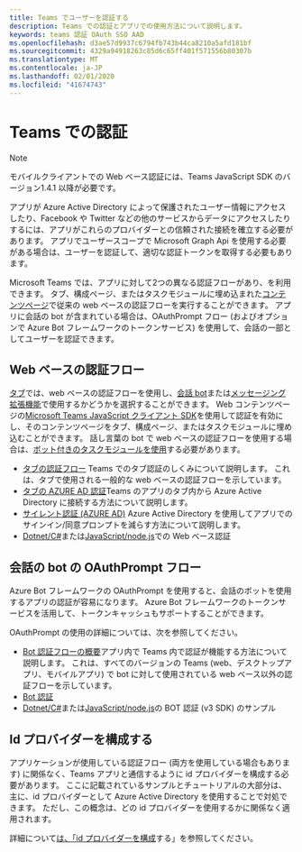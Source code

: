 ```yaml
---
title: Teams でユーザーを認証する
description: Teams での認証とアプリでの使用方法について説明します。
keywords: teams 認証 OAuth SSO AAD
ms.openlocfilehash: d3ae57d9937c6794fb743b44ca8210a5afd181bf
ms.sourcegitcommit: 4329a94918263c85d6c65ff401f571556b80307b
ms.translationtype: MT
ms.contentlocale: ja-JP
ms.lasthandoff: 02/01/2020
ms.locfileid: "41674743"
---
```

# <a name="authentication-in-teams"></a>Teams での認証

> [!Note]
> モバイルクライアントでの Web ベース認証には、Teams JavaScript SDK のバージョン1.4.1 以降が必要です。

アプリが Azure Active Directory によって保護されたユーザー情報にアクセスしたり、Facebook や Twitter などの他のサービスからデータにアクセスしたりするには、アプリがこれらのプロバイダーとの信頼された接続を確立する必要があります。 アプリでユーザースコープで Microsoft Graph Api を使用する必要がある場合は、ユーザーを認証して、適切な認証トークンを取得する必要もあります。

Microsoft Teams では、アプリに対して2つの異なる認証フローがあり、を利用できます。 タブ、構成ページ、またはタスクモジュールに埋め込まれた[コンテンツページ](~/tabs/how-to/create-tab-pages/content-page.md)で従来の web ベースの認証フローを実行することができます。 アプリに会話の bot が含まれている場合は、OAuthPrompt フロー (およびオプションで Azure Bot フレームワークのトークンサービス) を使用して、会話の一部としてユーザーを認証できます。

## <a name="web-based-authentication-flow"></a>Web ベースの認証フロー

[タブ](~/tabs/what-are-tabs.md)では、web ベースの認証フローを使用し、[会話 bot](~/bots/what-are-bots.md)または[メッセージング拡張機能](~/messaging-extensions/what-are-messaging-extensions.md)で使用するかどうかを選択することができます。 Web コンテンツページの[Microsoft Teams JavaScript クライアント SDK](/javascript/api/overview/msteams-client)を使用して認証を有効にし、そのコンテンツページをタブ、構成ページ、またはタスクモジュールに埋め込むことができます。 話し言葉の bot で web ベースの認証フローを使用する場合は、[ボット付きのタスクモジュールを使用](~/task-modules-and-cards/task-modules/task-modules-bots.md)する必要があります。

* [タブの認証フロー](~/tabs/how-to/authentication/auth-flow-tab.md) Teams でのタブ認証のしくみについて説明します。 これは、タブで使用される一般的な web ベースの認証フローを示しています。
* [タブの AZURE AD 認証](~/tabs/how-to/authentication/auth-tab-AAD.md)Teams のアプリのタブ内から Azure Active Directory に接続する方法について説明します。
* [サイレント認証 (AZURE AD)](~/tabs/how-to/authentication/auth-silent-AAD.md) Azure Active Directory を使用してアプリでのサインイン/同意プロンプトを減らす方法について説明します。
* [Dotnet/C#](https://github.com/OfficeDev/microsoft-teams-sample-complete-csharp)または[JavaScript/node.js](https://github.com/OfficeDev/microsoft-teams-sample-complete-node)での Web ベース認証

## <a name="the-oauthprompt-flow-for-conversational-bots"></a>会話の bot の OAuthPrompt フロー

Azure Bot フレームワークの OAuthPrompt を使用すると、会話のボットを使用するアプリの認証が容易になります。 Azure Bot フレームワークのトークンサービスを活用して、トークンキャッシュもサポートすることができます。

OAuthPrompt の使用の詳細については、次を参照してください。

* [Bot 認証フローの概要](~/bots/how-to/authentication/auth-flow-bot.md)アプリ内で Teams 内で認証が機能する方法について説明します。 これは、すべてのバージョンの Teams (web、デスクトップアプリ、モバイルアプリ) で bot に対して使用されている web ベース以外の認証フローを示しています。
* [Bot 認証](~/bots/how-to/authentication/add-authentication.md)
* [Dotnet/C#](https://github.com/microsoft/BotBuilder-Samples/tree/master/samples/csharp_dotnetcore/46.teams-auth)または[JavaScript/node.js](https://github.com/microsoft/BotBuilder-Samples/tree/master/samples/javascript_nodejs/46.teams-auth)の BOT 認証 (v3 SDK) のサンプル

## <a name="configure-your-identity-provider"></a>Id プロバイダーを構成する

アプリケーションが使用している認証フロー (両方を使用している場合もあります) に関係なく、Teams アプリと通信するように id プロバイダーを構成する必要があります。 ここに記載されているサンプルとチュートリアルの大部分は、主に、id プロバイダーとして Azure Active Directory を使用することで対処できます。 ただし、この概念は、どの id プロバイダーを使用するかに関係なく適用されます。

詳細について[は、「id プロバイダーを構成](~/concepts/authentication/configure-identity-provider.md)する」を参照してください。
